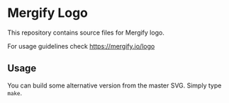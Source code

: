 # Mergify Logo

This repository contains source files for Mergify logo.

For usage guidelines check https://mergify.io/logo

## Usage

You can build some alternative version from the master SVG. Simply type `make`.
